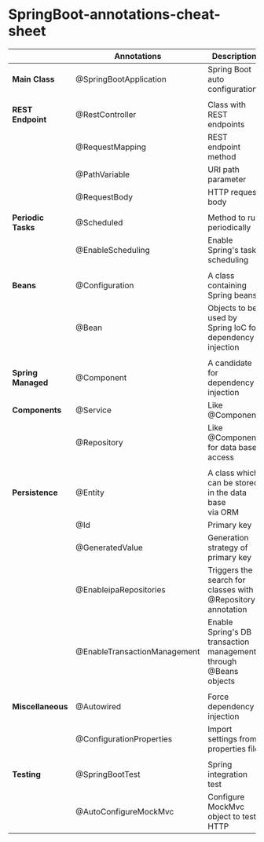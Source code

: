 # SpringBoot-annotations-cheat-sheet

|                        | Annotations                  | Description                                                  |
| ---------------------- | ---------------------------- | ------------------------------------------------------------ |
| **Main Class**         | @SpringBootApplication       | Spring Boot auto configuration                               |
|                        |                              |                                                              |
| **REST Endpoint**      | @RestController              | Class with REST endpoints                                    |
|                        | @RequestMapping              | REST endpoint method                                         |
|                        | @PathVariable                | URI path parameter                                           |
|                        | @RequestBody                 | HTTP request body                                            |
|                        |                              |                                                              |
| **Periodic Tasks**     | @Scheduled                   | Method to run periodically                                   |
|                        | @EnableScheduling            | Enable Spring's task scheduling                              |
|                        |                              |                                                              |
| **Beans**              | @Configuration               | A class containing Spring beans                              |
|                        | @Bean                        | Objects to be used by Spring loC for <br />dependency injection |
|                        |                              |                                                              |
| **Spring** **Managed** | @Component                   | A candidate for dependency injection                         |
| **Components**         | @Service                     | Like @Component                                              |
|                        | @Repository                  | Like @Component, for data base access                        |
|                        |                              |                                                              |
| **Persistence**        | @Entity                      | A class which can be stored in the data base<br /> via ORM   |
|                        | @Id                          | Primary key                                                  |
|                        | @GeneratedValue              | Generation strategy of primary key                           |
|                        | @EnableipaRepositories       | Triggers the search for classes with<br /> @Repository annotation |
|                        | @EnableTransactionManagement | Enable Spring's DB transaction management<br /> through @Beans objects |
|                        |                              |                                                              |
| **Miscellaneous**      | @Autowired                   | Force dependency injection                                   |
|                        | @ConfigurationProperties     | Import settings from properties file                         |
|                        |                              |                                                              |
| **Testing**            | @SpringBootTest              | Spring integration test                                      |
|                        | @AutoConfigureMockMvc        | Configure MockMvc object to test HTTP                        |



